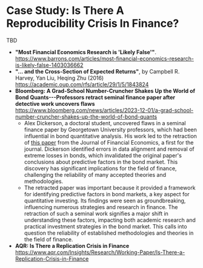 # Case Study: Is There A Reproducibility Crisis In Finance?

TBD

- **"Most Financial Economics Research is 'Likely False'"**. https://www.barrons.com/articles/most-financial-economics-research-is-likely-false-1403036662
- **"... and the Cross-Section of Expected Returns"**, by Campbell R. Harvey, Yan Liu, Heqing Zhu (2016) https://academic.oup.com/rfs/article/29/1/5/1843824
- **Bloomberg: A Grad-School Number-Cruncher Shakes Up the World of Bond Quants---Professors retract seminal finance paper after detective work uncovers flaws** https://www.bloomberg.com/news/articles/2023-12-01/a-grad-school-number-cruncher-shakes-up-the-world-of-bond-quants 
  - Alex Dickerson, a doctoral student, uncovered flaws in a seminal finance paper by Georgetown University professors, which had been influential in bond quantitative analysis. His work led to the retraction of [this paper](https://www.sciencedirect.com/science/article/pii/S0304405X18302095) from the Journal of Financial Economics, a first for the journal. Dickerson identified errors in data alignment and removal of extreme losses in bonds, which invalidated the original paper's conclusions about predictive factors in the bond market. This discovery has significant implications for the field of finance, challenging the reliability of many accepted theories and methodologies.
  - The retracted paper was important because it provided a framework for identifying predictive factors in bond markets, a key aspect for quantitative investing. Its findings were seen as groundbreaking, influencing numerous strategies and research in finance. The retraction of such a seminal work signifies a major shift in understanding these factors, impacting both academic research and practical investment strategies in the bond market. This calls into question the reliability of established methodologies and theories in the field of finance.
- **AQR: Is There a Replication Crisis in Finance** https://www.aqr.com/Insights/Research/Working-Paper/Is-There-a-Replication-Crisis-in-Finance
